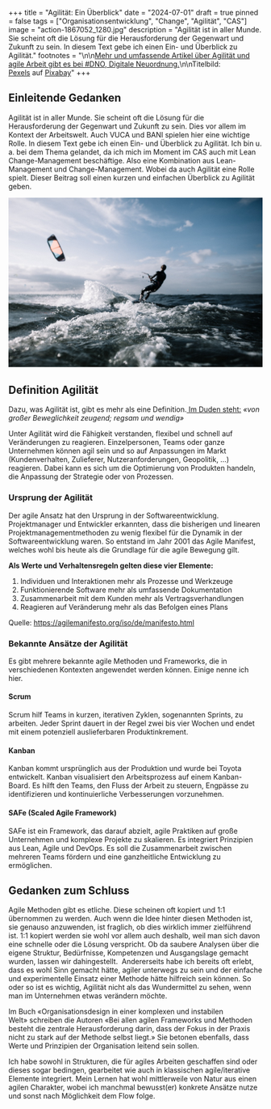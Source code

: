 +++
title = "Agilität: Ein Überblick"
date = "2024-07-01"
draft = true
pinned = false
tags = ["Organisationsentwicklung", "Change", "Agilität", "CAS"]
image = "action-1867052_1280.jpg"
description = "Agilität ist in aller Munde. Sie scheint oft die Lösung für die Herausforderung der Gegenwart und Zukunft zu sein. In diesem Text gebe ich einen Ein- und Überblick zu Agilität."
footnotes = "\n\n[Mehr und umfassende Artikel über Agilität und agile Arbeit gibt es bei #DNO, Digitale Neuordnung.](https://digitaleneuordnung.de/agilitaet/)\n\nTitelbild: [Pexels](https://pixabay.com/de/users/pexels-2286921/?utm_source=link-attribution&utm_medium=referral&utm_campaign=image&utm_content=1867052) auf [Pixabay](https://pixabay.com/de//?utm_source=link-attribution&utm_medium=referral&utm_campaign=image&utm_content=1867052)"
+++
## Einleitende Gedanken

Agilität ist in aller Munde. Sie scheint oft die Lösung für die Herausforderung der Gegenwart und Zukunft zu sein. Dies vor allem im Kontext der Arbeitswelt. Auch VUCA und BANI spielen hier eine wichtige Rolle. In diesem Text gebe ich einen Ein- und Überblick zu Agilität. Ich bin u. a. bei dem Thema gelandet, da ich mich im Moment im CAS auch mit Lean Change-Management beschäftige. Also eine Kombination aus Lean-Management und Change-Management. Wobei da auch Agilität eine Rolle spielt. Dieser Beitrag soll einen kurzen und einfachen Überblick zu Agilität geben. 

![](action-1867052_1280.jpg)

## Definition Agilität 

Dazu, was Agilität ist, gibt es mehr als eine Definition.[ Im Duden steht:](https://www.duden.de/rechtschreibung/agil) *«von großer Beweglichkeit zeugend; regsam und wendig»*

Unter Agilität wird die Fähigkeit verstanden, flexibel und schnell auf Veränderungen zu reagieren. Einzelpersonen, Teams oder ganze Unternehmen können agil sein und so auf Anpassungen im Markt (Kundenverhalten, Zulieferer, Nutzeranforderungen, Geopolitik, …) reagieren. Dabei kann es sich um die Optimierung von Produkten handeln, die Anpassung der Strategie oder von Prozessen. 

### Ursprung der Agilität

Der agile Ansatz hat den Ursprung in der Softwareentwicklung. Projektmanager und Entwickler erkannten, dass die bisherigen und linearen Projektmanagementmethoden zu wenig flexibel für die Dynamik in der Softwareentwicklung waren. So entstand im Jahr 2001 das Agile Manifest, welches wohl bis heute als die Grundlage für die agile Bewegung gilt. 

**Als Werte und Verhaltensregeln gelten diese vier Elemente:** 

1. Individuen und Interaktionen mehr als Prozesse und Werkzeuge
2. Funktionierende Software mehr als umfassende Dokumentation
3. Zusammenarbeit mit dem Kunden mehr als Vertragsverhandlungen
4. Reagieren auf Veränderung mehr als das Befolgen eines Plans

Quelle: https://agilemanifesto.org/iso/de/manifesto.html

### Bekannte Ansätze der Agilität

Es gibt mehrere bekannte agile Methoden und Frameworks, die in verschiedenen Kontexten angewendet werden können. Einige nenne ich hier. 

#### Scrum

Scrum hilf Teams in kurzen, iterativen Zyklen, sogenannten Sprints, zu arbeiten. Jeder Sprint dauert in der Regel zwei bis vier Wochen und endet mit einem potenziell auslieferbaren Produktinkrement. 

#### Kanban

Kanban kommt ursprünglich aus der Produktion und wurde bei Toyota entwickelt. Kanban visualisiert den Arbeitsprozess auf einem Kanban-Board. Es hilft den Teams, den Fluss der Arbeit zu steuern, Engpässe zu identifizieren und kontinuierliche Verbesserungen vorzunehmen.

#### SAFe (Scaled Agile Framework)

SAFe ist ein Framework, das darauf abzielt, agile Praktiken auf große Unternehmen und komplexe Projekte zu skalieren. Es integriert Prinzipien aus Lean, Agile und DevOps. Es soll die Zusammenarbeit zwischen mehreren Teams fördern und eine ganzheitliche Entwicklung zu ermöglichen.

## Gedanken zum Schluss

Agile Methoden gibt es etliche. Diese scheinen oft kopiert und 1:1 übernommen zu werden. Auch wenn die Idee hinter diesen Methoden ist, sie genauso anzuwenden, ist fraglich, ob dies wirklich immer zielführend ist. 1:1 kopiert werden sie wohl vor allem auch deshalb, weil man sich davon eine schnelle oder die Lösung verspricht. Ob da saubere Analysen über die eigene Struktur, Bedürfnisse, Kompetenzen und Ausgangslage gemacht wurden, lassen wir dahingestellt.  Andererseits habe ich bereits oft erlebt, dass es wohl Sinn gemacht hätte, agiler unterwegs zu sein und der einfache und experimentelle Einsatz einer Methode hätte hilfreich sein können. So oder so ist es wichtig, Agilität nicht als das Wundermittel zu sehen, wenn man im Unternehmen etwas verändern möchte. 

Im Buch «Organisationsdesign in einer komplexen und instabilen Welt» schreiben die Autoren «Bei allen agilen Frameworks und Methoden besteht die zentrale Herausforderung darin, dass der Fokus in der Praxis nicht zu stark auf der Methode selbst liegt.» Sie betonen ebenfalls, dass Werte und Prinzipien der Organisation leitend sein sollen.

Ich habe sowohl in Strukturen, die für agiles Arbeiten geschaffen sind oder dieses sogar bedingen, gearbeitet wie auch in klassischen agile/iterative Elemente integriert. Mein Lernen hat wohl mittlerweile von Natur aus einen agilen Charakter, wobei ich manchmal bewusst(er) konkrete Ansätze nutze und sonst nach Möglichkeit dem Flow folge.